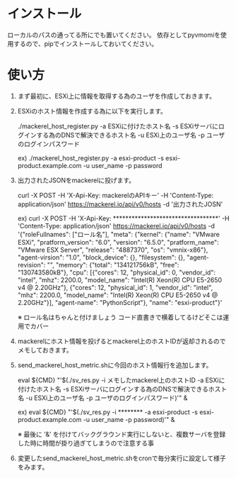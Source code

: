 # インストール

ローカルのパスの通ってる所にでも置いてください。
依存としてpyvmomiを使用するので、pipでインストールしておいてください。

# 使い方

1. まず最初に、ESXi上に情報を取得する為のユーザを作成しておきます。

1. ESXiのホスト情報を作成する為に以下を実行します。

    ./mackerel_host_register.py -a ESXiに付けたホスト名 -s ESXiサーバにログインする為のDNSで解決できるホスト名 -u ESXi上のユーザ名 -p ユーザのログインパスワード

    ex)
    ./mackerel_host_register.py -a esxi-product -s esxi-product.example.com -u user_name -p password
    
1. 出力されたJSONをmackerelに投げます。

    curl -X POST -H 'X-Api-Key: mackerelのAPIキー' -H 'Content-Type: application/json' https://mackerel.io/api/v0/hosts -d '出力されたJOSN'

    ex)
    curl -X POST -H 'X-Api-Key: **********************************' -H 'Content-Type: application/json' https://mackerel.io/api/v0/hosts -d '{"roleFullnames": ["ロール名"], "meta": {"kernel": {"name": "VMware ESXi", "pratform_version": "6.0", "version": "6.5.0", "pratform_name": "VMware ESX Server", "release": "4887370", "os": "vmnix-x86"}, "agent-virsion": "1.0", "block_device": {}, "filesystem": {}, "agent-revision": "", "memory": {"total": "134121756kB", "free": "130743580kB"}, "cpu": [{"cores": 12, "physical_id": 0, "vendor_id": "intel", "mhz": 2200.0, "model_name": "Intel(R) Xeon(R) CPU E5-2650 v4 @ 2.20GHz"}, {"cores": 12, "physical_id": 1, "vendor_id": "intel", "mhz": 2200.0, "model_name": "Intel(R) Xeon(R) CPU E5-2650 v4 @ 2.20GHz"}], "agent-name": "PythonScript"}, "name": "esxi-product"}'

   ※ ロール名はちゃんと付けましょう
   コード直書きで横着してるけどそこは運用でカバー

1. mackerelにホスト情報を投げるとmackerel上のホストIDが返却されるのでメモしておきます。

1. send_mackerel_host_metric.shに今回のホスト情報行を追加します。

    eval ${CMD} "'$(./sv_res.py -i メモしたmackerel上のホストID -a ESXiに付けたホスト名 -s ESXiサーバにログインする為のDNSで解決できるホスト名 -u ESXi上のユーザ名 -p ユーザのログインパスワード)'" &

    ex)
    eval ${CMD} "'$(./sv_res.py -i ******** -a esxi-product -s esxi-product.example.com -u user_name -p password)'" &

   ※ 最後に '&' を付けてバックグラウンド実行にしないと、複数サーバを登録した時に時間が掛り過ぎてしまうので注意する事

1. 変更したsend_mackerel_host_metric.shをcronで毎分実行に設定して様子をみます。
